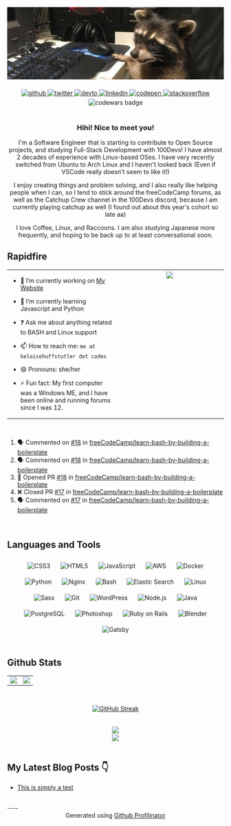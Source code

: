 ## <div align="center"><img src="https://github.com/bellhuffstutler/bellhuffstutler/blob/main/header.jpeg" alt="banner that has a raccoon at a keyboard" /></div>  
  

<div align="center">
<a href="https://github.com/bellhuffstutler" target="_blank">
<img src=https://img.shields.io/badge/github-%2324292e.svg?&style=for-the-badge&logo=github&logoColor=white alt=github style="margin-bottom: 5px;" />
</a>
<a href="https://twitter.com/koohiitoraccoon" target="_blank">
<img src=https://img.shields.io/badge/twitter-%2300acee.svg?&style=for-the-badge&logo=twitter&logoColor=white alt=twitter style="margin-bottom: 5px;" />
</a>
<a href="https://dev.to/bellhuffstutler" target="_blank">
<img src=https://img.shields.io/badge/dev.to-%2308090A.svg?&style=for-the-badge&logo=dev.to&logoColor=white alt=devto style="margin-bottom: 5px;" />
</a>
<a href="https://linkedin.com/in/beloisehuffstutler" target="_blank">
<img src=https://img.shields.io/badge/linkedin-%231E77B5.svg?&style=for-the-badge&logo=linkedin&logoColor=white alt=linkedin style="margin-bottom: 5px;" />
</a>
<a href="https://codepen.com/bellhuffstutler" target="_blank">
<img src=https://img.shields.io/badge/codepen-%23131417.svg?&style=for-the-badge&logo=codepen&logoColor=white alt=codepen style="margin-bottom: 5px;" />
</a>
<a href="https://stackoverflow.com/users/19184345/beloise" target="_blank">
<img src=https://img.shields.io/badge/stackoverflow-%23F28032.svg?&style=for-the-badge&logo=stackoverflow&logoColor=white alt=stackoverflow style="margin-bottom: 5px;" />
</a>  
</div>  

<div align="center">
<img src="https://www.codewars.com/users/bellhuffstutler/badges/small" alt="codewars badge" />
</div>

<br/>

<div align="center">
  
### Hihi! Nice to meet you! 
I'm a Software Engineer that is starting to contribute to Open Source projects, and studying Full-Stack Development with 100Devs! I have almost 2 decades of experience with Linux-based OSes. I have very recently switched from Ubuntu to Arch Linux and I haven't looked back (Even if VSCode really doesn't seem to like it!) 

I enjoy creating things and problem solving, and I also really like helping people when I can, so I tend to stick around the freeCodeCamp forums, as well as the Catchup Crew channel in the 100Devs discord, because I am currently playing catchup as well (I found out about this year's cohort so late aa) 

I love Coffee, Linux, and Raccoons. I am also studying Japanese more frequently, and hoping to be back up to at least conversational soon.  

</div

<br/>  


## Rapidfire  
<table><tr><td valign="top" width="50%">

- 🔭 I’m currently working on [My Website](https://github.com/bellhuffstutler/My-Website)  
  

- 🌱 I’m currently learning Javascript and Python  
  

- ❓ Ask me about anything related to BASH and Linux support  
  
- 📫 How to reach me: `me at beloisehuffstutler dot codes`

- 😄 Pronouns: she/her

- ⚡ Fun fact: My first computer was a Windows ME, and I have been online and running forums since I was 12.  


</td><td valign="top" width="50%">

<div align="center">
<img src="https://media.giphy.com/media/zpisCRDjcmvU4/giphy.gif" align="center" style="width: 100%" />
</div>  


</td></tr></table>  

<br />

<!--START_SECTION:activity-->
1. 🗣 Commented on [#18](https://github.com/freeCodeCamp/learn-bash-by-building-a-boilerplate/issues/18) in [freeCodeCamp/learn-bash-by-building-a-boilerplate](https://github.com/freeCodeCamp/learn-bash-by-building-a-boilerplate)
2. 🗣 Commented on [#18](https://github.com/freeCodeCamp/learn-bash-by-building-a-boilerplate/issues/18) in [freeCodeCamp/learn-bash-by-building-a-boilerplate](https://github.com/freeCodeCamp/learn-bash-by-building-a-boilerplate)
3. 💪 Opened PR [#18](https://github.com/freeCodeCamp/learn-bash-by-building-a-boilerplate/pull/18) in [freeCodeCamp/learn-bash-by-building-a-boilerplate](https://github.com/freeCodeCamp/learn-bash-by-building-a-boilerplate)
4. ❌ Closed PR [#17](https://github.com/freeCodeCamp/learn-bash-by-building-a-boilerplate/pull/17) in [freeCodeCamp/learn-bash-by-building-a-boilerplate](https://github.com/freeCodeCamp/learn-bash-by-building-a-boilerplate)
5. 🗣 Commented on [#17](https://github.com/freeCodeCamp/learn-bash-by-building-a-boilerplate/issues/17) in [freeCodeCamp/learn-bash-by-building-a-boilerplate](https://github.com/freeCodeCamp/learn-bash-by-building-a-boilerplate)
<!--END_SECTION:activity-->

<br/>  


## Languages and Tools  
<div align="center">  
<img style="margin: 10px" src="https://profilinator.rishav.dev/skills-assets/css3-original-wordmark.svg" alt="CSS3" height="25" />  
<img style="margin: 10px" src="https://profilinator.rishav.dev/skills-assets/html5-original-wordmark.svg" alt="HTML5" height="25" />  
<img style="margin: 10px" src="https://profilinator.rishav.dev/skills-assets/javascript-original.svg" alt="JavaScript" height="25" />  
<img style="margin: 10px" src="https://profilinator.rishav.dev/skills-assets/amazonwebservices-original-wordmark.svg" alt="AWS" height="25" />  
<img style="margin: 10px" src="https://profilinator.rishav.dev/skills-assets/docker-original-wordmark.svg" alt="Docker" height="25" />  
<img style="margin: 10px" src="https://profilinator.rishav.dev/skills-assets/python-original.svg" alt="Python" height="25" />  
<img style="margin: 10px" src="https://profilinator.rishav.dev/skills-assets/nginx-original.svg" alt="Nginx" height="25" />  
<img style="margin: 10px" src="https://profilinator.rishav.dev/skills-assets/gnu_bash-icon.svg" alt="Bash" height="25" />  
<img style="margin: 10px" src="https://profilinator.rishav.dev/skills-assets/elasticsearch.png" alt="Elastic Search" height="25" />  
<img style="margin: 10px" src="https://profilinator.rishav.dev/skills-assets/linux-original.svg" alt="Linux" height="25" />  
<img style="margin: 10px" src="https://profilinator.rishav.dev/skills-assets/sass-original.svg" alt="Sass" height="25" />  
<img style="margin: 10px" src="https://profilinator.rishav.dev/skills-assets/git-scm-icon.svg" alt="Git" height="25" />  
<img style="margin: 10px" src="https://profilinator.rishav.dev/skills-assets/wordpress.png" alt="WordPress" height="25" />  
<img style="margin: 10px" src="https://profilinator.rishav.dev/skills-assets/nodejs-original-wordmark.svg" alt="Node.js" height="25" />  
<img style="margin: 10px" src="https://profilinator.rishav.dev/skills-assets/java-original-wordmark.svg" alt="Java" height="25" />  
<img style="margin: 10px" src="https://profilinator.rishav.dev/skills-assets/postgresql-original-wordmark.svg" alt="PostgreSQL" height="25" />  
<img style="margin: 10px" src="https://profilinator.rishav.dev/skills-assets/photoshop-plain.svg" alt="Photoshop" height="25" />  
<img style="margin: 10px" src="https://profilinator.rishav.dev/skills-assets/rails-original-wordmark.svg" alt="Ruby on Rails" height="25" />  
<img style="margin: 10px" src="https://profilinator.rishav.dev/skills-assets/blender_community_badge_white.svg" alt="Blender" height="25" />  
<img style="margin: 10px" src="https://profilinator.rishav.dev/skills-assets/gatsby.png" alt="Gatsby" height="25" />  
</div>  

<br/>  


## Github Stats  
<table><tr><td valign="top" width="50%">

<img src="https://github-readme-stats.vercel.app/api?username=bellhuffstutler&show_icons=true&count_private=true&hide_border=true" align="left" style="width: 100%" />

</td><td valign="top" width="50%">

<img src="https://github-readme-stats.vercel.app/api/top-langs/?username=bellhuffstutler&hide_border=true&layout=compact" align="left" style="width: 100%" />

</td></tr></table>  

<br/>  

<div align="center">
  
  [![GitHub Streak](https://github-readme-streak-stats.herokuapp.com/?user=bellhuffstutler)](https://git.io/streak-stats)
  
</div>

<br/>


<div align="center">
<img src="https://komarev.com/ghpvc/?username=bellhuffstutler&&style=flat-square" align="center" />
</div>   

<div align="center">
            <a href="https://www.buymeacoffee.com/koohiitoraccoon" target="_blank" style="display: inline-block;">
                <img
                    src="https://img.shields.io/badge/Donate-Buy%20Me%20A%20Coffee-orange.svg?style=flat-square" 
                    align="center"
                />
            </a></div>
<br />

## My Latest Blog Posts 👇
<!-- HASHNODE_BLOG:START -->
- [This is simply a test](blog.beloisehuffstutler.codes/this-is-simply-a-test)
<!-- HASHNODE_BLOG:END -->
<br/>  
----
<div align="center">Generated using <a href="https://profilinator.rishav.dev/" target="_blank">Github Profilinator</a></div>
